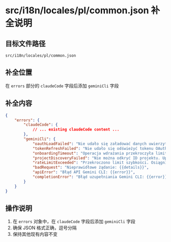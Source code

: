 # src/i18n/locales/pl/common.json 补全说明

## 目标文件路径

`src/i18n/locales/pl/common.json`

## 补全位置

在 `errors` 部分的 `claudeCode` 字段后添加 `geminiCli` 字段

## 补全内容

```json
{
	"errors": {
		"claudeCode": {
			// ... existing claudeCode content ...
		},
		"geminiCli": {
			"oauthLoadFailed": "Nie udało się załadować danych uwierzytelniających OAuth. Najpierw się uwierzytelnij: {{error}}",
			"tokenRefreshFailed": "Nie udało się odświeżyć tokenu OAuth: {{error}}",
			"onboardingTimeout": "Operacja wdrażania przekroczyła limit czasu po 60 sekundach. Spróbuj ponownie później.",
			"projectDiscoveryFailed": "Nie można odkryć ID projektu. Upewnij się, że jesteś uwierzytelniony za pomocą 'gemini auth'.",
			"rateLimitExceeded": "Przekroczono limit szybkości. Osiągnięto limity darmowego poziomu.",
			"badRequest": "Nieprawidłowe żądanie: {{details}}",
			"apiError": "Błąd API Gemini CLI: {{error}}",
			"completionError": "Błąd uzupełniania Gemini CLI: {{error}}"
		}
	}
}
```

## 操作说明

1. 在 `errors` 对象中，在 `claudeCode` 字段后添加 `geminiCli` 字段
2. 确保 JSON 格式正确，逗号分隔
3. 保持其他现有内容不变
